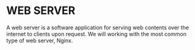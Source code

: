 #			WEB SERVER
A web server is a software application for serving web contents over the internet to clients upon request. We will working with the most common type of web server, Nginx.
